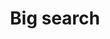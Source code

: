 ---
layout: pattern
categories: [patterns, search]
title: Big search
type: [detail-page]
permalink: /patterns/search/big-search/
variations: true
overview: Lorem ipsum dolor sit amet, consectetur adipiscing elit, sed do eiusmod tempor incididunt ut labore et dolore magna aliqua. Interdum velit euismod in pellentesque. 
description: |
    
usa-link: "https://designsystem.digital.gov/components/search/"
specification: |
search: Search
### search button text
search-type: 
### search bar type options: big, small
yml: |
  
  search: Search
  ### search button text
  search-type: big
  ### search bar type options: 
    ### big
    ### small
jekyll: |

  "{% include patterns/search/search-big.md %}"
#spec:

### Paths to view design and code... 
## designimg: can be used to show an image of the design until a coded version can be created. The htmlpath & csspath should be located in the pattens folder. Read more about creating coded components in /docs/creating-patterns 
# designimg: 
htmlpath: patterns/search/search-big.md
csspath: patterns/search/index.scss
---